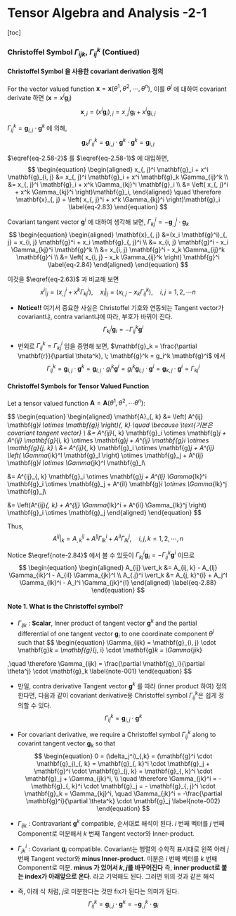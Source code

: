 Tensor Algebra and Analysis -2-1
===
[toc]

### Christoffel Symbol $\Gamma_{ijk}, \; \Gamma_{ij}^k$ (Contiued)
#### Christoffel Symbol 을 사용한 covariant derivation 정의
For the vector valued function $\mathbf{x} = \mathbf{x}(\theta^1, \theta^2, \cdots, \theta^n)$, 이를 $\theta^j$ 에 대하여 covariant derivate 하면 ($\mathbf{x} = x^i \mathbf{g}_i$)
$$
\begin{equation}
\mathbf{x}_{, j}
=(x^i \mathbf{g}_i)_{, j}
= x_{, j}^i \mathbf{g}_i + x^i \mathbf{g}_{i, j}
\label{eq-2.58-1}
\end{equation}
$$

$\Gamma_{ij}^k = \mathbf{g}_{i, j} \cdot \mathbf{g}^k$ 에 의해,
$$
\begin{equation}
\mathbf{g}_k \Gamma_{ij}^k
= \mathbf{g}_{i, j} \cdot \mathbf{g}^k \cdot \mathbf{g}^k
= \mathbf{g}_{i, j}
\label{eq-2.58-2}
\end{equation}
$$

$\eqref{eq-2.58-2}$ 를 $\eqref{eq-2.58-1}$ 에 대입하면,
$$
\begin{equation}
\begin{aligned}
x_{, j}^i \mathbf{g}_i + x^i \mathbf{g}_{i, j}
&= x_{, j}^i \mathbf{g}_i + x^i \mathbf{g}_k \Gamma_{ij}^k \\
&= x_{, j}^i \mathbf{g}_i + x^k \Gamma_{kj}^i \mathbf{g}_i \\
&= \left( x_{, j}^i + x^k \Gamma_{kj}^i \right)\mathbf{g}_i,
\end{aligned}
\quad \therefore \mathbf{x}_{, j} = \left( x_{, j}^i + x^k \Gamma_{kj}^i \right)\mathbf{g}_i
\label{eq-2.83}
\end{equation}
$$

Covariant tangent vector $\mathbf{g}^i$ 에 대하여 생각해 보면, $\Gamma_{kj}^i = -\mathbf{g}_{, j}^i \cdot \mathbf{g}_k$
$$
\begin{equation}
\begin{aligned}
\mathbf{x}_{, j}
&=(x_i \mathbf{g}^i)_{, j}
= x_{i, j} \mathbf{g}^i + x_i \mathbf{g}_{, j}^i \\
&= x_{i, j} \mathbf{g}^i - x_i \Gamma_{kj}^i \mathbf{g}^k \\
&= x_{i, j} \mathbf{g}^i - x_k \Gamma_{ij}^k \mathbf{g}^i \\
&= \left( x_{i, j} - x_k \Gamma_{ij}^k \right) \mathbf{g}^i
\label{eq-2.84}
\end{aligned}
\end{equation}
$$

이것을 $\eqref{eq-2.63}$ 과 비교해 보면
$$
\begin{equation}
x^i \vert_j = \left( x_{, j}^i + x^k \Gamma_{kj}^i \right), \quad
x_i \vert_j = \left( x_{i, j} - x_k \Gamma_{ij}^k \right), \quad i, j=1, 2, \cdots n
\label{eq-2.85}
\end{equation}
$$

- **Notice!!** 여기서 중요한 사실은 Christoffel 기호와 연동되는 Tangent vector가 covariant냐, contra variant냐에 따라, 부호가 바뀌어 진다.
$$
\begin{equation}
\Gamma_{kj}^i \mathbf{g}_i = -\Gamma_{ij}^k \mathbf{g}^i
\label{note-2.84}
\end{equation}
$$

- 번외로 $\Gamma_{ij}^k = \Gamma_{kj}^i$ 임을 증명해 보면, $\mathbf{g}_k = \frac{\partial \mathbf{r}}{\partial \theta^k}, \; \mathbf{g}^k = g_i^k \mathbf{g}^i$ 에서
$$
\begin{equation}
\Gamma_{ij}^k
= \mathbf{g}_{i, j} \cdot \mathbf{g}^k
= \mathbf{g}_{i, j} \cdot g_i^{k}\mathbf{g}^i
= g_i^{k} \mathbf{g}_{i, j} \cdot \mathbf{g}^i
= \mathbf{g}_{k, j} \cdot \mathbf{g}^i
= \Gamma_{kj}^i
\end{equation}
$$

#### Christoffel Symbols for Tensor Valued Function
Let a tensor valued function $\mathbf{A} = \mathbf{A}(\theta^1, \theta^2, \cdots \theta^n)$:

$$
\begin{equation}
\begin{aligned}
\mathbf{A}_{, k}
&= \left( A^{ij} \mathbf{g}_i \otimes \mathbf{g}_j \right)_{, k} \quad	\because \text{기본은 covariant tangent vector} \\
&=  A^{ij}_{, k} \mathbf{g}_i \otimes \mathbf{g}_j + A^{ij} \mathbf{g}_{i, k} \otimes \mathbf{g}_j + A^{ij} \mathbf{g}_i \otimes \mathbf{g}_{j, k} \\
&=  A^{ij}_{, k} \mathbf{g}_i \otimes \mathbf{g}_j + A^{ij} \left( \Gamma_{ik}^l \mathbf{g}_l \right) \otimes \mathbf{g}_j + A^{ij} \mathbf{g}_i \otimes \Gamma_{jk}^l \mathbf{g}_l\\

&=  A^{ij}_{, k} \mathbf{g}_i \otimes \mathbf{g}_j + A^{lj} \Gamma_{lk}^i \mathbf{g}_i \otimes \mathbf{g}_j + A^{il} \mathbf{g}_i \otimes \Gamma_{lk}^j \mathbf{g}_j\\

&= \left(A^{ij}_{, k} + A^{lj} \Gamma_{lk}^i + A^{il} \Gamma_{lk}^j \right)  \mathbf{g}_i \otimes \mathbf{g}_j
\end{aligned}
\end{equation}
$$

Thus,
$$
\begin{equation}
A^{ij} \vert_k = A^{ij}_{, k} + A^{lj} \Gamma_{lk}^i + A^{il} \Gamma_{lk}^j , \quad i,j,k= 1, 2, \cdots, n
\label{eq-2.87}
\end{equation}
$$

Notice $\eqref{note-2.84}$ 에서 볼 수 있듯이 $\Gamma_{kj}^i \mathbf{g}_i = -\Gamma_{ij}^k \mathbf{g}^i$ 이므로
$$
\begin{equation}
\begin{aligned}
A_{ij} \vert_k   &= A_{ij, k}    - A_{lj} \Gamma_{ik}^l - A_{il} \Gamma_{jk}^l \\
A_{.j}^i \vert_k &= A_{j, k}^{i} + A_j^l \Gamma_{lk}^i  - A_l^i  \Gamma_{jk}^{l}
\end{aligned}
\label{eq-2.88}
\end{equation}
$$


#### Note 1. What is the Christoffel symbol?

- $\Gamma_{ijk}$ : **Scalar**, Inner product of tangent vector $\mathbf{g}^k$ and the partial differential of one tangent vector $\mathbf{g}_i$ to one coordinate component $\theta^j$ such that
$$
\begin{equation}
\Gamma_{ijk}
= \mathbf{g}_{i, j} \cdot \mathbf{g}_k
= \mathbf{g}_{j, i} \cdot \mathbf{g}_k = \Gamma_{jik}

,\quad \therefore
\Gamma_{ijk} =
\frac{\partial \mathbf{g}_i}{\partial \theta^j} \cdot \mathbf{g}_k
\label{note-001}
\end{equation}
$$

- 만일, contra derivative Tangent vector $\mathbf{g}^k$ 를 따라 (inner product 하여) 정의한다면, 다음과 같이 covariant derivative용  Christoffel symbol $\Gamma_{ij}^k$은 쉽게  정의할 수 있다.
$$
\Gamma_{ij}^k = \mathbf{g}_{i, j} \cdot \mathbf{g}^k
$$

- For covariant derivative, we require a Christoffel symbol $\Gamma_{ij}^k$ along to covarint tangent vector $\mathbf{g}_k$ so that
$$
\begin{equation}
0
= (\delta_j^i)_{,k}
= (\mathbf{g}^i \cdot \mathbf{g}_j)_{, k}
= \mathbf{g}_{, k}^i \cdot \mathbf{g}_j + \mathbf{g}^i \cdot \mathbf{g}_{j, k}
= \mathbf{g}_{, k}^i \cdot \mathbf{g}_j + \Gamma_{jk}^i, \\
\quad \therefore
\Gamma_{jk}^i
= - \mathbf{g}_{, k}^i \cdot \mathbf{g}_j
= - \mathbf{g}_{, j}^i \cdot \mathbf{g}_k
= \Gamma_{kj}^i,
\quad
\Gamma_{jk}^i = -\frac{\partial \mathbf{g}^i}{\partial \theta^k} \cdot \mathbf{g}_j
\label{note-002}
\end{equation}
$$

- $\Gamma_{ijk}$ : Contravariant $\mathbf{g}^k$ compatible, 순서대로 해석이 된다. $i$  번째 벡터를 $j$ 번째 Component로 미분해서 $k$ 번째 Tangent vector와 Inner-product.

- $\Gamma_{jk}^i$ : Covariant $\mathbf{g}_j$ compatible. Covariant는 행렬의 수학적 표시대로 왼쪽 아래 $j$ 번째 Tangent vector와 **minus Inner-product**.  미분은 $i$  번째 벡터를 $k$ 번째 Component로 미분.  **minus 가 있어서 $k, j$를 바꾸어진다** 즉, **inner product로 붙는 index가 아래앞으로 온다**. 라고 기억해도 된다. 그러면 위의 것과 같은 해석

- 즉, 아래 식 처럼, $j$로 미분한다는 것만 fix가 된다는 의미가 된다.
$$
\begin{equation}
\Gamma_{ij}^k = \mathbf{g}_{i, j} \cdot \mathbf{g}^k = - \mathbf{g}_{,j}^k \cdot \mathbf{g}_i
\end{equation}
$$
